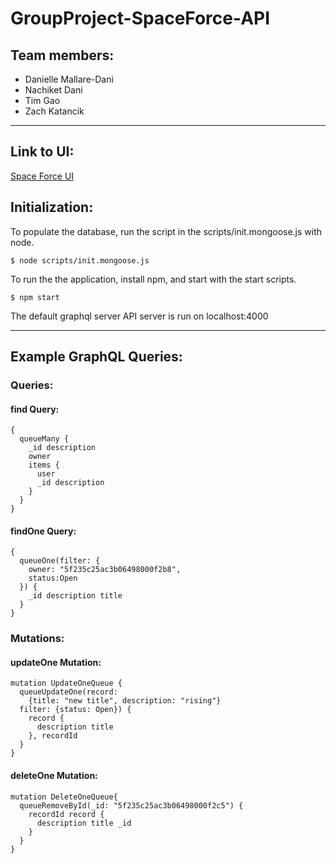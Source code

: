 # GroupProject-SpaceForce-API

## Team members:

- Danielle Mallare-Dani
- Nachiket Dani
- Tim Gao
- Zach Katancik

---

## Link to UI:

[Space Force UI](https://github.ccs.neu.edu/NEU-CS5610-SU20/GroupProject-SpaceForce-UI)

## Initialization:

To populate the database, run the script in the scripts/init.mongoose.js with node.

    $ node scripts/init.mongoose.js

To run the the application, install npm, and start with the start scripts.

    $ npm start

The default graphql server API server is run on localhost:4000

---

## Example GraphQL Queries:

### Queries:

#### find Query:

    {
      queueMany {
        _id description
        owner
        items {
          user
          _id description
        }
      }
    }

#### findOne Query:

    {
      queueOne(filter: {
        owner: "5f235c25ac3b06498000f2b8",
        status:Open
      }) {
        _id description title
      }
    }

### Mutations:

#### updateOne Mutation:

    mutation UpdateOneQueue {
      queueUpdateOne(record:
        {title: "new title", description: "rising"}
      filter: {status: Open}) {
        record {
          description title
        }, recordId
      }
    }

#### deleteOne Mutation:

    mutation DeleteOneQueue{
      queueRemoveById(_id: "5f235c25ac3b06498000f2c5") {
        recordId record {
          description title _id
        }
      }
    }
